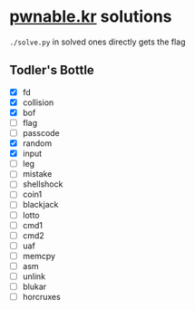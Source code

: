 
# [pwnable.kr](pwnable.kr) solutions

 `./solve.py` in solved ones directly gets the flag

## **Todler's Bottle**

* [x] fd
* [x] collision
* [x] bof
* [ ] flag
* [ ] passcode
* [x] random
* [x] input
* [ ] leg
* [ ] mistake
* [ ] shellshock
* [ ] coin1
* [ ] blackjack
* [ ] lotto
* [ ] cmd1
* [ ] cmd2
* [ ] uaf
* [ ] memcpy
* [ ] asm
* [ ] unlink
* [ ] blukar
* [ ] horcruxes
